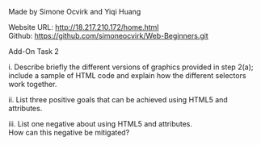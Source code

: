 Made by Simone Ocvirk and Yiqi Huang 

Website URL:	http://18.217.210.172/home.html \
Github:		https://github.com/simoneocvirk/Web-Beginners.git 



Add-On Task 2 

i. Describe briefly the different versions of graphics provided in step 2(a); \
	include a sample of HTML code and explain how the different selectors \
	work together. 

ii. List three positive goals that can be achieved using HTML5 <picture> and \
	<source> attributes.

iii. List one negative about using HTML5 <picture> and <source> attributes. \
	How can this negative be mitigated? 

